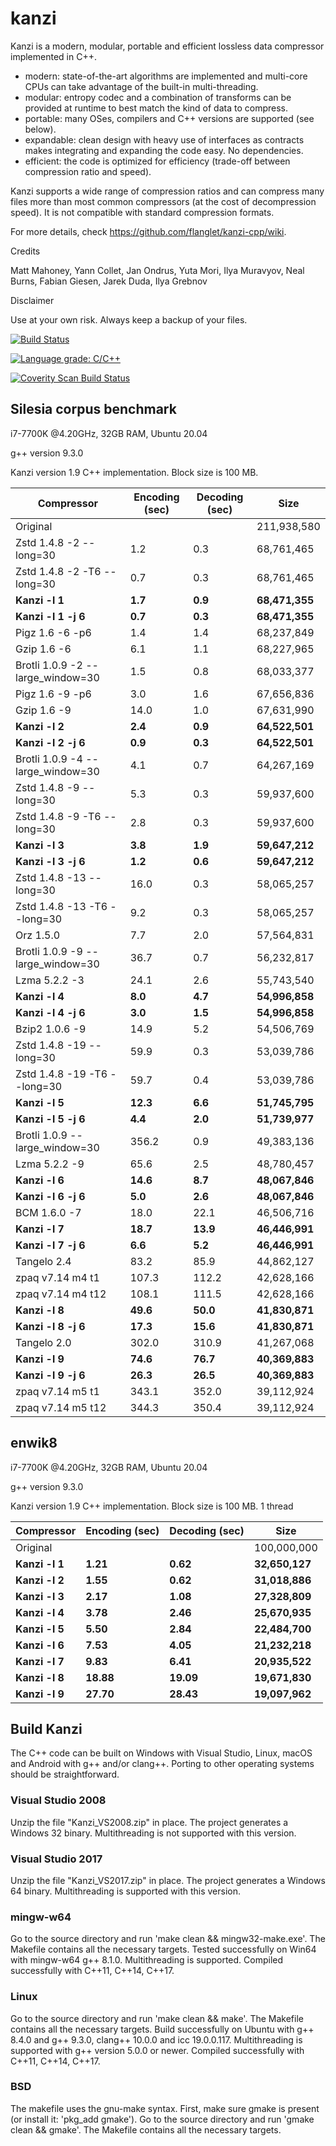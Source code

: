 kanzi
=====


Kanzi is a modern, modular, portable and efficient lossless data compressor implemented in C++.

* modern: state-of-the-art algorithms are implemented and multi-core CPUs can take advantage of the built-in multi-threading.
* modular: entropy codec and a combination of transforms can be provided at runtime to best match the kind of data to compress.
* portable: many OSes, compilers and C++ versions are supported (see below).
* expandable: clean design with heavy use of interfaces as contracts makes integrating and expanding the code easy. No dependencies.
* efficient: the code is optimized for efficiency (trade-off between compression ratio and speed).

Kanzi supports a wide range of compression ratios and can compress many files more than most common compressors (at the cost of decompression speed).
It is not compatible with standard compression formats.



For more details, check https://github.com/flanglet/kanzi-cpp/wiki.

Credits

Matt Mahoney,
Yann Collet,
Jan Ondrus,
Yuta Mori,
Ilya Muravyov,
Neal Burns,
Fabian Giesen,
Jarek Duda, 
Ilya Grebnov

Disclaimer

Use at your own risk. Always keep a backup of your files.

[![Build Status](https://travis-ci.org/flanglet/kanzi-cpp.svg?branch=master)](https://travis-ci.org/flanglet/kanzi-cpp)

[![Language grade: C/C++](https://img.shields.io/lgtm/grade/cpp/g/flanglet/kanzi-cpp.svg?logo=lgtm&logoWidth=18)](https://lgtm.com/projects/g/flanglet/kanzi-cpp/context:cpp)

<a href="https://scan.coverity.com/projects/flanglet-kanzi-cpp">
  <img alt="Coverity Scan Build Status"
       src="https://img.shields.io/coverity/scan/16859.svg"/>
</a>


Silesia corpus benchmark
-------------------------

i7-7700K @4.20GHz, 32GB RAM, Ubuntu 20.04

g++ version 9.3.0

Kanzi version 1.9 C++ implementation. Block size is 100 MB. 


|        Compressor               | Encoding (sec)  | Decoding (sec)  |    Size          |
|---------------------------------|-----------------|-----------------|------------------|
|Original     	                  |                 |                 |   211,938,580    |
|Zstd 1.4.8 -2 --long=30          |	       1.2      |       0.3       |    68,761,465    |
|Zstd 1.4.8 -2 -T6 --long=30      |	       0.7      |       0.3       |    68,761,465    |
|**Kanzi -l 1**                   |  	   **1.7** 	  |     **0.9**     |  **68,471,355**  |
|**Kanzi -l 1 -j 6**              |  	   **0.7** 	  |     **0.3**     |  **68,471,355**  |
|Pigz 1.6 -6 -p6                  |        1.4      |       1.4       |    68,237,849    |
|Gzip 1.6 -6                      |        6.1      |       1.1       |    68,227,965    |
|Brotli 1.0.9 -2 --large_window=30|        1.5      |       0.8       |    68,033,377    |
|Pigz 1.6 -9 -p6                  |        3.0      |       1.6       |    67,656,836    |
|Gzip 1.6 -9                      |       14.0      |       1.0       |    67,631,990    |
|**Kanzi -l 2**                   |	     **2.4**	  |     **0.9**     |  **64,522,501**  |
|**Kanzi -l 2 -j 6**              |	     **0.9**	  |     **0.3**     |  **64,522,501**  |
|Brotli 1.0.9 -4 --large_window=30|        4.1      |       0.7       |    64,267,169    |
|Zstd 1.4.8 -9 --long=30          |	       5.3      |       0.3       |    59,937,600    |
|Zstd 1.4.8 -9 -T6 --long=30      |	       2.8      |       0.3       |    59,937,600    |
|**Kanzi -l 3**                   |	     **3.8**	  |     **1.9**     |  **59,647,212**  |
|**Kanzi -l 3 -j 6**              |	     **1.2**	  |     **0.6**     |  **59,647,212**  |
|Zstd 1.4.8 -13 --long=30         |	      16.0      |       0.3       |    58,065,257    |
|Zstd 1.4.8 -13 -T6 --long=30     |	       9.2      |       0.3       |    58,065,257    |
|Orz 1.5.0                        |	       7.7      |       2.0       |    57,564,831    |
|Brotli 1.0.9 -9 --large_window=30|       36.7      |       0.7       |    56,232,817    |
|Lzma 5.2.2 -3	                  |       24.1	    |       2.6       |    55,743,540    |
|**Kanzi -l 4**                   |	     **8.0**	  |     **4.7**     |  **54,996,858**  |
|**Kanzi -l 4 -j 6**              |	     **3.0**	  |     **1.5**     |  **54,996,858**  |
|Bzip2 1.0.6 -9	                  |       14.9      |       5.2       |    54,506,769	   |
|Zstd 1.4.8 -19 --long=30	        |       59.9      |       0.3       |    53,039,786    |
|Zstd 1.4.8 -19	-T6 --long=30     |       59.7      |       0.4       |    53,039,786    |
|**Kanzi -l 5**                   |	    **12.3**	  |     **6.6**     |  **51,745,795**  |
|**Kanzi -l 5 -j 6**              |      **4.4**    |     **2.0**     |  **51,739,977**  |
|Brotli 1.0.9 --large_window=30   |      356.2	    |       0.9       |    49,383,136    |
|Lzma 5.2.2 -9                    |       65.6	    |       2.5       |    48,780,457    |
|**Kanzi -l 6**	                  |     **14.6**    |     **8.7**     |  **48,067,846**  |
|**Kanzi -l 6 -j 6**              |      **5.0**    |     **2.6**     |  **48,067,846**  |
|BCM 1.6.0 -7	                    |       18.0      |      22.1       |    46,506,716    |
|**Kanzi -l 7**                   |     **18.7**	  |    **13.9**     |  **46,446,991**  |
|**Kanzi -l 7 -j 6**              |      **6.6**	  |     **5.2**     |  **46,446,991**  |
|Tangelo 2.4	                    |       83.2      |      85.9       |    44,862,127    |
|zpaq v7.14 m4 t1                 |      107.3	    |     112.2       |    42,628,166    |
|zpaq v7.14 m4 t12                |      108.1	    |     111.5       |    42,628,166    |
|**Kanzi -l 8**                   |     **49.6**	  |    **50.0**     |  **41,830,871**  |
|**Kanzi -l 8 -j 6**              |     **17.3**	  |    **15.6**     |  **41,830,871**  |
|Tangelo 2.0	                    |      302.0    	|     310.9       |    41,267,068    |
|**Kanzi -l 9**                   |     **74.6**	  |    **76.7**     |  **40,369,883**  |
|**Kanzi -l 9 -j 6**              |     **26.3**	  |    **26.5**     |  **40,369,883**  |
|zpaq v7.14 m5 t1                 |	     343.1	    |     352.0       |    39,112,924    |
|zpaq v7.14 m5 t12                |	     344.3	    |     350.4       |    39,112,924    |



enwik8
-------

i7-7700K @4.20GHz, 32GB RAM, Ubuntu 20.04

g++ version 9.3.0

Kanzi version 1.9 C++ implementation. Block size is 100 MB. 1 thread


|        Compressor           | Encoding (sec)  | Decoding (sec)  |    Size          |
|-----------------------------|-----------------|-----------------|------------------|
|Original     	              |                 |                 |   100,000,000    |	
|**Kanzi -l 1**               |  	  **1.21** 	  |    **0.62**     |  **32,650,127**  |
|**Kanzi -l 2**               |     **1.55**    |    **0.62**     |  **31,018,886**  |
|**Kanzi -l 3**               |     **2.17**    |    **1.08**     |  **27,328,809**  |
|**Kanzi -l 4**               |	    **3.78**    |    **2.46**     |  **25,670,935**  |
|**Kanzi -l 5**               |	    **5.50**	  |    **2.84**     |  **22,484,700**  |
|**Kanzi -l 6**               |	    **7.53**	  |    **4.05**     |  **21,232,218**  |
|**Kanzi -l 7**               |	    **9.83**	  |    **6.41**     |  **20,935,522**  |
|**Kanzi -l 8**               |	   **18.88**	  |   **19.09**     |  **19,671,830**  |
|**Kanzi -l 9**               |	   **27.70**	  |   **28.43**     |  **19,097,962**  |


Build Kanzi
-----------

The C++ code can be built on Windows with Visual Studio, Linux, macOS and Android with g++ and/or clang++.
Porting to other operating systems should be straightforward.

### Visual Studio 2008
Unzip the file "Kanzi_VS2008.zip" in place.
The project generates a Windows 32 binary. Multithreading is not supported with this version.

### Visual Studio 2017
Unzip the file "Kanzi_VS2017.zip" in place.
The project generates a Windows 64 binary. Multithreading is supported with this version.

### mingw-w64
Go to the source directory and run 'make clean && mingw32-make.exe'. The Makefile contains 
all the necessary targets. Tested successfully on Win64 with mingw-w64 g++ 8.1.0. 
Multithreading is supported. Compiled successfully with C++11, C++14, C++17.

### Linux
Go to the source directory and run 'make clean && make'. The Makefile contains all the necessary
targets. Build successfully on Ubuntu with g++ 8.4.0 and g++ 9.3.0, clang++ 10.0.0
and icc 19.0.0.117. Multithreading is supported with g++ version 5.0.0 or newer.
Compiled successfully with C++11, C++14, C++17.

### BSD
The makefile uses the gnu-make syntax. First, make sure gmake is present (or install it: 'pkg_add gmake').
Go to the source directory and run 'gmake clean && gmake'. The Makefile contains all the necessary
targets.
